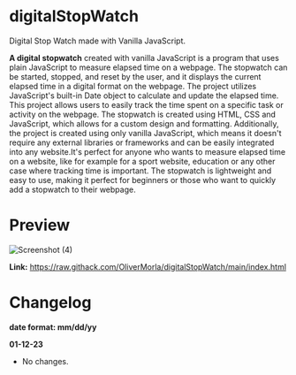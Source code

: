 # digitalStopWatch

Digital Stop Watch made with Vanilla JavaScript.

**A digital stopwatch** created with vanilla JavaScript is a program that uses plain JavaScript to measure elapsed time on a webpage. The stopwatch can be started, stopped, and reset by the user, and it displays the current elapsed time in a digital format on the webpage. The project utilizes JavaScript's built-in Date object to calculate and update the elapsed time. This project allows users to easily track the time spent on a specific task or activity on the webpage. The stopwatch is created using HTML, CSS and JavaScript, which allows for a custom design and formatting. Additionally, the project is created using only vanilla JavaScript, which means it doesn't require any external libraries or frameworks and can be easily integrated into any website.It's perfect for anyone who wants to measure elapsed time on a website, like for example for a sport website, education or any other case where tracking time is important. The stopwatch is lightweight and easy to use, making it perfect for beginners or those who want to quickly add a stopwatch to their webpage.

# Preview
![Screenshot (4)](https://user-images.githubusercontent.com/73266650/212051166-81270e70-3cfa-4f2a-8572-a9aa0054608c.png)

**Link:** https://raw.githack.com/OliverMorla/digitalStopWatch/main/index.html

# Changelog
**date format: mm/dd/yy**

**01-12-23** 
- No changes.
